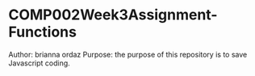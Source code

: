 # COMP002Week3Assignment-Functions
Author: brianna ordaz
Purpose: the purpose of this repository is to save Javascript coding.